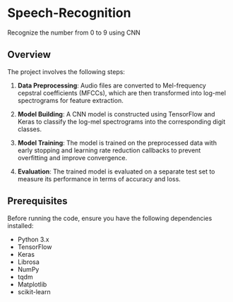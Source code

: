 # Speech-Recognition
Recognize the number from 0 to 9 using CNN 
## Overview

The project involves the following steps:

1. **Data Preprocessing**: Audio files are converted to Mel-frequency cepstral coefficients (MFCCs), which are then transformed into log-mel spectrograms for feature extraction.

2. **Model Building**: A CNN model is constructed using TensorFlow and Keras to classify the log-mel spectrograms into the corresponding digit classes.

3. **Model Training**: The model is trained on the preprocessed data with early stopping and learning rate reduction callbacks to prevent overfitting and improve convergence.

4. **Evaluation**: The trained model is evaluated on a separate test set to measure its performance in terms of accuracy and loss.

## Prerequisites

Before running the code, ensure you have the following dependencies installed:

- Python 3.x
- TensorFlow
- Keras
- Librosa
- NumPy
- tqdm
- Matplotlib
- scikit-learn

